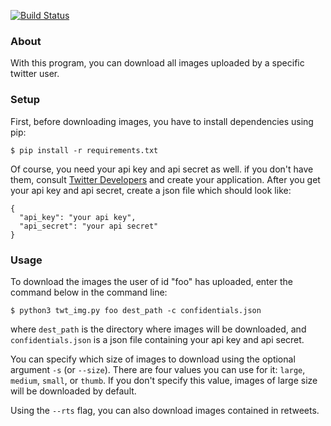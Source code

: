 [![Build Status](https://travis-ci.org/morinokami/twitter-image-downloader.svg?branch=master)](https://travis-ci.org/morinokami/twitter-image-downloader)

### About
With this program, you can download all images uploaded by a specific twitter user.

### Setup
First, before downloading images, you have to install dependencies using pip:
```
$ pip install -r requirements.txt
```
Of course, you need your api key and api secret as well. if you don't have them, consult [Twitter Developers](https://dev.twitter.com/) and create your application. After you get your api key and api secret, create a json file which should look like:
```
{
  "api_key": "your api key",
  "api_secret": "your api secret"
}
```

### Usage
To download the images the user of id "foo" has uploaded, enter the command below in the command line:
```
$ python3 twt_img.py foo dest_path -c confidentials.json
```
where ```dest_path``` is the directory where images will be downloaded, and ```confidentials.json``` is a json file containing your api key and api secret.

You can specify which size of images to download using the optional argument ```-s``` (or ```--size```). There are four values you can use for it: ```large```, ```medium```, ```small```, or ```thumb```. If you don't specify this value, images of large size will be downloaded by default.

Using the ```--rts``` flag, you can also download images contained in retweets.
